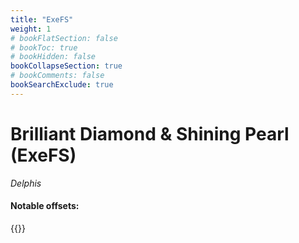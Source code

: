 ```yaml
---
title: "ExeFS"
weight: 1
# bookFlatSection: false
# bookToc: true
# bookHidden: false
bookCollapseSection: true
# bookComments: false
bookSearchExclude: true
---
```

# Brilliant Diamond & Shining Pearl (ExeFS)

*Delphis*

#### Notable offsets:

{{<csv-to-markdown file="data/delphis/exefs.csv">}}